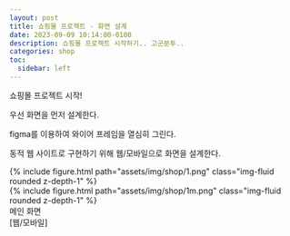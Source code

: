 ```yaml
---
layout: post
title: 쇼핑몰 프로젝트 - 화면 설계
date: 2023-09-09 10:14:00-0100
description: 쇼핑몰 프로젝트 시작하기.. 고군분투..
categories: shop
toc:
  sidebar: left
---
```


쇼핑몰 프로젝트 시작!

우선 화면을 먼저 설계한다.

figma를 이용하여 와이어 프레임을 열심히 그린다.

동적 웹 사이트로 구현하기 위해 웹/모바일으로 화면을 설계한다.

<div class="row mt-3">
    <div class="col-sm mt-3 mt-md-0">
        {% include figure.html path="assets/img/shop/1.png" class="img-fluid rounded z-depth-1" %}
    </div>
    <div class="col-sm mt-3 mt-md-0">
        {% include figure.html path="assets/img/shop/1m.png" class="img-fluid rounded z-depth-1" %}
    </div>
</div>
<div class="caption">
    <div>메인 화면</div>
    <div>[웹/모바일]</div>
</div>
